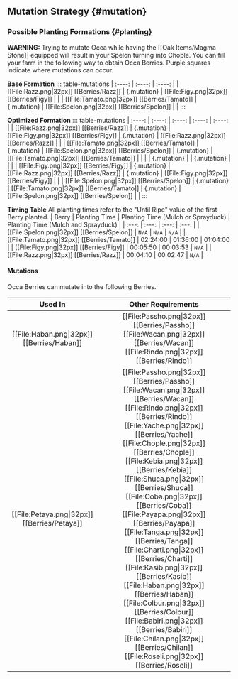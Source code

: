 ## Mutation Strategy {#mutation}

### Possible Planting Formations {#planting}

**WARNING:** Trying to mutate Occa while having the [[Oak Items/Magma Stone]] equipped will result in your Spelon turning into Chople.
You can fill your farm in the following way to obtain Occa Berries. Purple squares indicate where mutations can occur.

**Base Formation**
::: table-mutations
| :----: | :----: | :----: |
| [[File:Razz.png\|32px]] [[Berries/Razz]] | {.mutation} | [[File:Figy.png\|32px]] [[Berries/Figy]] | |
| [[File:Tamato.png\|32px]] [[Berries/Tamato]] | {.mutation} | [[File:Spelon.png\|32px]] [[Berries/Spelon]] | |
:::

**Optimized Formation**
::: table-mutations
| :----: | :----: | :----: | :----: | :----: |
| [[File:Razz.png\|32px]] [[Berries/Razz]] | {.mutation} | [[File:Figy.png\|32px]] [[Berries/Figy]] | {.mutation} | [[File:Razz.png\|32px]] [[Berries/Razz]] | |
| [[File:Tamato.png\|32px]] [[Berries/Tamato]] | {.mutation} | [[File:Spelon.png\|32px]] [[Berries/Spelon]] | {.mutation} | [[File:Tamato.png\|32px]] [[Berries/Tamato]] | |
| | {.mutation} | | {.mutation} | | |
| [[File:Figy.png\|32px]] [[Berries/Figy]] | {.mutation} | [[File:Razz.png\|32px]] [[Berries/Razz]] | {.mutation} | [[File:Figy.png\|32px]] [[Berries/Figy]] | |
| [[File:Spelon.png\|32px]] [[Berries/Spelon]] | {.mutation} | [[File:Tamato.png\|32px]] [[Berries/Tamato]] | {.mutation} | [[File:Spelon.png\|32px]] [[Berries/Spelon]] | |
:::

**Timing Table**
All planting times refer to the "Until Ripe" value of the first Berry planted.
| Berry                                         | Planting Time | Planting Time (Mulch or Sprayduck)    | Planting Time (Mulch and Sprayduck)   |
| :---:                                         | :---:         | :---:                                 | :---:                                 |
| [[File:Spelon.png\|32px]] [[Berries/Spelon]]  | `N/A`         | `N/A`                                 | `N/A`                                 |
| [[File:Tamato.png\|32px]] [[Berries/Tamato]]  | 02:24:00      | 01:36:00                              | 01:04:00                              |
| [[File:Figy.png\|32px]] [[Berries/Figy]]      | 00:05:50      | 00:03:53                              | `N/A`                                 |
| [[File:Razz.png\|32px]] [[Berries/Razz]]      | 00:04:10      | 00:02:47                              | `N/A`                                 |

#### Mutations
Occa Berries can mutate into the following Berries.

| Used In                                       | Other Requirements |
| :---:                                         | :---: |
| [[File:Haban.png\|32px]] [[Berries/Haban]]    | [[File:Passho.png\|32px]] [[Berries/Passho]] [[File:Wacan.png\|32px]] [[Berries/Wacan]] [[File:Rindo.png\|32px]] [[Berries/Rindo]] |
| [[File:Petaya.png\|32px]] [[Berries/Petaya]]  | [[File:Passho.png\|32px]] [[Berries/Passho]] [[File:Wacan.png\|32px]] [[Berries/Wacan]] [[File:Rindo.png\|32px]] [[Berries/Rindo]] [[File:Yache.png\|32px]] [[Berries/Yache]] [[File:Chople.png\|32px]] [[Berries/Chople]] [[File:Kebia.png\|32px]] [[Berries/Kebia]] [[File:Shuca.png\|32px]] [[Berries/Shuca]] [[File:Coba.png\|32px]] [[Berries/Coba]] [[File:Payapa.png\|32px]] [[Berries/Payapa]] [[File:Tanga.png\|32px]] [[Berries/Tanga]] [[File:Charti.png\|32px]] [[Berries/Charti]] [[File:Kasib.png\|32px]] [[Berries/Kasib]] [[File:Haban.png\|32px]] [[Berries/Haban]] [[File:Colbur.png\|32px]] [[Berries/Colbur]] [[File:Babiri.png\|32px]] [[Berries/Babiri]] [[File:Chilan.png\|32px]] [[Berries/Chilan]] [[File:Roseli.png\|32px]] [[Berries/Roseli]] |